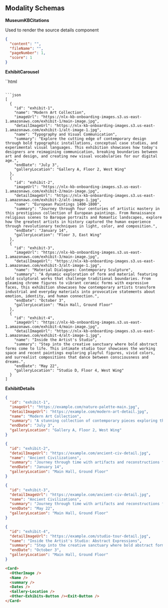 ## Modality Schemas

**MuseumKBCitations**

Used to render the source details component

```json
{
  "content": "",
  "fileName": "",
  "pageNumber": 1,
  "score": 1
}
```

**ExhibitCarousel**

``html
<Carousel>
<Card>
<Hero Image>
<Name>
<Card>
<Carousel>

````

```json
[
  {
    "id": "exhibit-1",
    "name": "Modern Art Collection",
    "imageUrl": "https://nlx-kb-onboarding-images.s3.us-east-1.amazonaws.com/exhibit-1/main-image.jpg",
    "detailImageUrl": "https://nlx-kb-onboarding-images.s3.us-east-1.amazonaws.com/exhibit-1/alt-image-1.jpg",
    "name": "Typography and Visual Communication",
    "summary": "Explore the cutting edge of contemporary design through bold typographic installations, conceptual case studies, and experimental visual languages. This exhibition showcases how today's designers are reimagining communication, breaking boundaries between art and design, and creating new visual vocabularies for our digital age.",
    "endDate": "July 3",
    "galleryLocation": "Gallery A, Floor 2, West Wing"
  },
  {
    "id": "exhibit-2",
    "imageUrl": "https://nlx-kb-onboarding-images.s3.us-east-1.amazonaws.com/exhibit-2/main-image.jpg",
    "detailImageUrl": "https://nlx-kb-onboarding-images.s3.us-east-1.amazonaws.com/exhibit-2/alt-image-1.jpg",
    "name": "European Paintings 1400-1800",
    "summary": "Journey through four centuries of artistic mastery in this prestigious collection of European paintings. From Renaissance religious scenes to Baroque portraits and Romantic landscapes, explore how the greatest artists in history captured the human experience through revolutionary techniques in light, color, and composition.",
    "endDate": "January 14",
    "galleryLocation": "Floor 3, East Wing"
  },
  {
    "id": "exhibit-3",
    "imageUrl": "https://nlx-kb-onboarding-images.s3.us-east-1.amazonaws.com/exhibit-3/main-image.jpg",
    "detailImageUrl": "https://nlx-kb-onboarding-images.s3.us-east-1.amazonaws.com/exhibit-3/alt-image-1.jpg",
    "name": "Material Dialogues: Contemporary Sculpture",
    "summary": "A dynamic exploration of form and material featuring bold sculptural works that challenge traditional boundaries. From gleaming chrome figures to vibrant ceramic forms with expressive faces, this exhibition showcases how contemporary artists transform industrial and everyday materials into provocative statements about emotion, identity, and human connection.",
    "endDate": "October 3",
    "galleryLocation": "Main Hall, Ground Floor"
  },
  {
    "id": "exhibit-4",
    "imageUrl": "https://nlx-kb-onboarding-images.s3.us-east-1.amazonaws.com/exhibit-4/main-image.jpg",
    "detailImageUrl": "https://nlx-kb-onboarding-images.s3.us-east-1.amazonaws.com/exhibit-4/alt-image-1.jpg",
    "name": "Inside the Artist's Studio",
    "summary": "Step into the creative sanctuary where bold abstract forms come to life. This intimate studio tour showcases the working space and recent paintings exploring playful figures, vivid colors, and surrealist compositions that dance between consciousness and dreams.",
    "endDate": "May 22",
    "galleryLocation": "Studio D, Floor 4, West Wing"
  }
]
````

**ExhibitDetails**

```json
{
  "id": "exhibit-1",
  "imageUrl": "https://example.com/nature-palette-main.jpg",
  "detailImageUrl": "https://example.com/modern-art-detail.jpg",
  "name": "Modern Art Collection",
  "summary": "A stunning collection of contemporary pieces exploring themes of identity, technology, and human connection in the 21st century.",
  "endDate": "July 3",
  "galleryLocation": "Gallery A, Floor 2, West Wing"
}
```

```json
{
  "id": "exhibit-2",
  "detailImageUrl": "https://example.com/ancient-civ-detail.jpg",
  "name": "Ancient Civilizations",
  "summary": "Journey through time with artifacts and reconstructions from Egypt, Greece, Rome, and Mesopotamia, showcasing 5,000 years of human achievement.",
  "endDate": "January 14",
  "galleryLocation": "Main Hall, Ground Floor"
}
```

```json
{
  "id": "exhibit-3",
  "detailImageUrl": "https://example.com/ancient-civ-detail.jpg",
  "name": "Ancient Civilizations",
  "summary": "Journey through time with artifacts and reconstructions from Egypt, Greece, Rome, and Mesopotamia, showcasing 5,000 years of human achievement.",
  "endDate": "May 22",
  "galleryLocation": "Main Hall, Ground Floor"
}
```

```json
{
  "id": "exhibit-4",
  "detailImageUrl": "https://example.com/studio-tour-detail.jpg",
  "name": "Inside the Artist's Studio: Abstract Expressions",
  "summary": "Step into the creative sanctuary where bold abstract forms come to life. This intimate studio tour showcases the working space and recent paintings exploring playful figures, vivid colors, and surrealist compositions that dance between consciousness and dreams.",
  "endDate": "October 3",
  "galleryLocation": "Main Hall, Ground Floor"
}
```

```html
<Card>
  <OtherImage />
  <Name />
  <summary />
  <Dates />
  <Gallery-Location />
  <Other-Exhibits-Button /><Exit-Button />
</Card>
```
